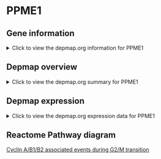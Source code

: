 <h1>PPME1</h1>

<h2>Gene information</h2>
<details>
  <summary>Click to view the depmap.org information for PPME1</summary>
  <iframe src="https://depmap.org/portal/gene/PPME1?tab=about" style="border:none;width:100%;height:800px"></iframe>
</details>

<h2>Depmap overview</h2>
<details>
  <summary>Click to view the depmap.org summary for PPME1</summary>
  <iframe src="https://depmap.org/portal/gene/PPME1?tab=overview" style="border:none;width:100%;height:800px"></iframe>
</details>

<h2>Depmap expression</h2>
<details>
  <summary>Click to view the depmap.org expression data for PPME1</summary>
  <iframe src="https://depmap.org/portal/gene/PPME1?tab=characterization" style="border:none;width:100%;height:800px"></iframe>
</details>



<h2>Reactome Pathway diagram</h2>
<a href="https://reactome.org/PathwayBrowser/#/R-HSA-69273" target="_BLANK">Cyclin A/B1/B2 associated events during G2/M transition</a>



